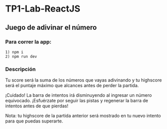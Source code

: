 # TP1-Lab-ReactJS

## Juego de adivinar el número

### Para correr la app:
    1) npm i
    2) npm run dev
    
### Descripción
Tu score será la suma de los números que vayas adivinando y tu highscore será el puntaje máximo que alcances antes de perder la partida.

¡Cuidado! La barra de intentos irá disminuyendo al ingresar un número equivocado. ¡Esfuérzate por seguir las pistas y regenerar la barra de intentos antes de que pierdas!

Nota: tu highscore de la partida anterior será mostrado en tu nuevo intento para que puedas superarte. 
